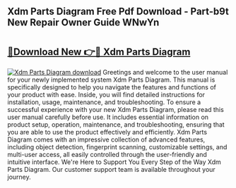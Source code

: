 ## Xdm Parts Diagram Free Pdf Download - Part-b9t New Repair Owner Guide WNwYn

# <h2><a href="http://dfnzzpk.blite.top/?on=Xdm+Parts+Diagram">🔗Download New 👉🔴 Xdm Parts Diagram</a></h2>

[![Xdm Parts Diagram download](https://i.imgur.com/lujVjoI.png)](http://dfnzzpk.blite.top/?on=Xdm+Parts+Diagram)
Greetings and welcome to the user manual for your newly implemented system Xdm Parts Diagram. This manual is specifically designed to help you navigate the features and functions of your product with ease. Inside, you will find detailed instructions for installation, usage, maintenance, and troubleshooting. To ensure a successful experience with your new Xdm Parts Diagram, please read this user manual carefully before use. It includes essential information on product setup, operation, maintenance, and troubleshooting, ensuring that you are able to use the product effectively and efficiently. Xdm Parts Diagram comes with an impressive collection of advanced features, including object detection, fingerprint scanning, customizable settings, and multi-user access, all easily controlled through the user-friendly and intuitive interface. We're Here to Support You Every Step of the Way Xdm Parts Diagram. Our customer support team is available throughout your journey.
